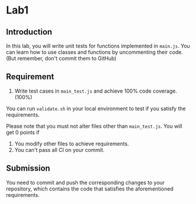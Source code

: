 # Lab1

## Introduction

In this lab, you will write unit tests for functions implemented in `main.js`. You can learn how to use classes and functions by uncommenting their code. (But remember, don't commit them to GitHub)

## Requirement

1. Write test cases in `main_test.js` and achieve 100% code coverage. (100%)

You can run `validate.sh` in your local environment to test if you satisfy the requirements.

Please note that you must not alter files other than `main_test.js`. You will get 0 points if

1. You modify other files to achieve requirements.
2. You can't pass all CI on your commit.

## Submission

You need to commit and push the corresponding changes to your repository, which contains the code that satisfies the aforementioned requirements.

